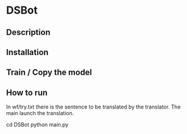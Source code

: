 # DSBot

## Description

## Installation

## Train / Copy the model

## How to run

In wf/try.txt there is the sentence to be translated by the translator.
The main launch the translation.

cd DSBot
python main.py
